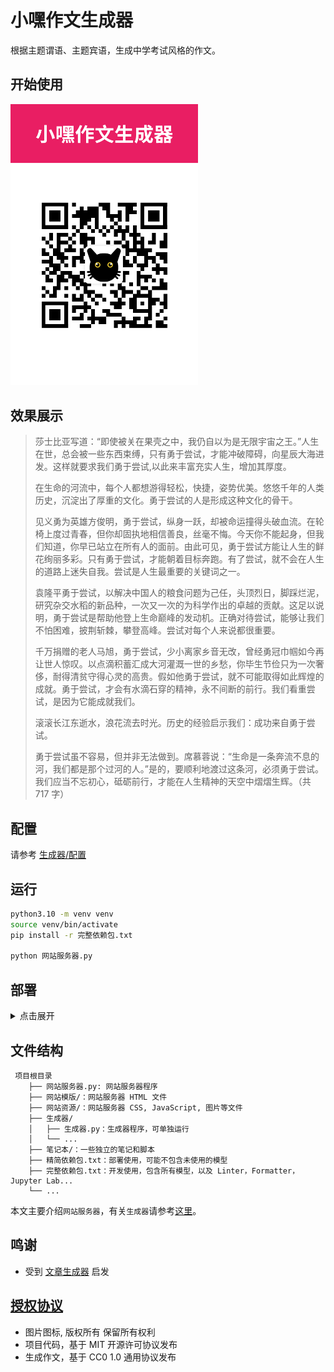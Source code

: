 # 小嘿作文生成器

根据主题谓语、主题宾语，生成中学考试风格的作文。

## 开始使用

[<img src="./网站资源/图片/二维码.png" width="300">](https://zuowen.jackjyq.com/)

## 效果展示

> 莎士比亚写道：“即使被关在果壳之中，我仍自以为是无限宇宙之王。”人生在世，总会被一些东西束缚，只有勇于尝试，才能冲破障碍，向星辰大海进发。这样就要求我们勇于尝试,以此来丰富充实人生，增加其厚度。
>
> 在生命的河流中，每个人都想游得轻松，快捷，姿势优美。悠悠千年的人类历史，沉淀出了厚重的文化。勇于尝试的人是形成这种文化的骨干。
>
> 见义勇为英雄方俊明，勇于尝试，纵身一跃，却被命运撞得头破血流。在轮椅上度过青春，但你却固执地相信善良，丝毫不悔。今天你不能起身，但我们知道，你早已站立在所有人的面前。由此可见，勇于尝试方能让人生的鲜花绚丽多彩。只有勇于尝试，才能朝着目标奔跑。有了尝试，就不会在人生的道路上迷失自我。尝试是人生最重要的关键词之一。
>
> 袁隆平勇于尝试，以解决中国人的粮食问题为己任，头顶烈日，脚踩烂泥，研究杂交水稻的新品种，一次又一次的为科学作出的卓越的贡献。这足以说明，勇于尝试是帮助他登上生命巅峰的发动机。正确对待尝试，能够让我们不怕困难，披荆斩棘，攀登高峰。尝试对每个人来说都很重要。
>
> 千万捐赠的老人马旭，勇于尝试，少小离家乡音无改，曾经勇冠巾帼如今再让世人惊叹。以点滴积蓄汇成大河灌溉一世的乡愁，你毕生节俭只为一次奢侈，耐得清贫守得心灵的高贵。假如他勇于尝试，就不可能取得如此辉煌的成就。勇于尝试，才会有水滴石穿的精神，永不间断的前行。我们看重尝试，是因为它能成就我们。
>
> 滚滚长江东逝水，浪花流去时光。历史的经验启示我们：成功来自勇于尝试。
>
> 勇于尝试虽不容易，但并非无法做到。席慕蓉说：“生命是一条奔流不息的河，我们都是那个过河的人。”是的，要顺利地渡过这条河，必须勇于尝试。我们应当不忘初心，砥砺前行，才能在人生精神的天空中熠熠生辉。（共 717 字）

## 配置

请参考 [生成器/配置](./生成器/README.md)

## 运行

```zsh
python3.10 -m venv venv
source venv/bin/activate
pip install -r 完整依赖包.txt

python 网站服务器.py
```

## 部署

<details>
  <summary>点击展开</summary>

假设服务器名 vultr, 可通过 `ssh vultr` 连接

### 1. 上传代码

在服务器创建仓库

```zsh
cd ~
git init zuowen.jackjyq.com
cd zuowen.jackjyq.com
git config --local receive.denyCurrentBranch updateInstead
```

在本地电脑，上传代码

```zsh
git remote add vultr vultr:~/zuowen.jackjyq.com
git push
```

在服务器安装依赖

```zsh
python3.10 -m venv venv
source venv/bin/activate
pip install --no-cache-dir -r 精简依赖包.txt

# 测试能否运行，测试完按 Ctrl+C 退出
python 网站服务器.py
```

### 2. 配置 gunicorn 服务

在服务器配置 gunicorn

```zsh
sudo vim /etc/systemd/system/zuowen.jackjyq.com.service
```

粘贴如下内容

```ini
[Unit]
Description=zuowen.jackjyq.com
After=network.target

[Service]
User=jack
Group=www-data
WorkingDirectory=/home/jack/zuowen.jackjyq.com
Environment="PATH=/home/jack/zuowen.jackjyq.com/venv/bin"
ExecStart=/home/jack/zuowen.jackjyq.com/venv/bin/gunicorn --workers 1 --timeout 300 --bind unix:zuowen.jackjyq.com.sock -m 007 网站服务器:app

[Install]
WantedBy=multi-user.target
```

在服务器启动服务

```zsh
sudo systemctl start zuowen.jackjyq.com
sudo systemctl enable zuowen.jackjyq.com
sudo systemctl status zuowen.jackjyq.com
```

### 3. 配置 Nginx 服务

在服务器配置 Nginx

```zsh
sudo vim /etc/nginx/conf.d/jackjyq.com.conf
```

粘贴如下内容

```conf
server {
        listen 80;
        server_name zuowen.jackjyq.com;
        location / {
                include proxy_params;
                proxy_pass http://unix:/home/jack/zuowen.jackjyq.com/zuowen.jackjyq.com.sock;
        }
}
```

在服务器启动服务

```zsh
sudo nginx -t
sudo systemctl restart nginx
```

### 4. 配置 HTTPS

在服务器运行

```zsh
sudo certbot --nginx
```

### 5. 升级

如代码修改，在本地运行

```zsh
git push vultr & ssh -t vultr 'sudo systemctl restart zuowen.jackjyq.com'
```

### 参考

- [How To Serve Flask Applications with Gunicorn and Nginx on Ubuntu 20.04](https://www.digitalocean.com/community/tutorials/how-to-serve-flask-applications-with-gunicorn-and-nginx-on-ubuntu-20-04)
- [connect() to unix:/run/gunicorn.sock failed (13: Permission denied)](https://www.digitalocean.com/community/tutorials/how-to-set-up-django-with-postgres-nginx-and-gunicorn-on-ubuntu-20-04)

</details>

## 文件结构

```
 项目根目录
    ├── 网站服务器.py: 网站服务器程序
    ├── 网站模版/：网站服务器 HTML 文件
    ├── 网站资源/：网站服务器 CSS, JavaScript, 图片等文件
    ├── 生成器/
    │   ├── 生成器.py：生成器程序，可单独运行
    │   └── ...
    ├── 笔记本/：一些独立的笔记和脚本
    ├── 精简依赖包.txt：部署使用，可能不包含未使用的模型
    ├── 完整依赖包.txt：开发使用，包含所有模型，以及 Linter，Formatter，Jupyter Lab...
    └── ...
```

本文主要介绍`网站服务器`，有关`生成器`请参考[这里](./生成器/README.md)。

## 鸣谢

- 受到 [文章生成器](https://github.com/suulnnka/BullshitGenerator) 启发

## [授权协议](./LICENSE)

- 图片图标, 版权所有 保留所有权利
- 项目代码，基于 MIT 开源许可协议发布
- 生成作文，基于 CC0 1.0 通用协议发布
